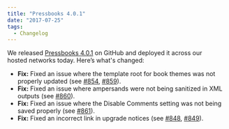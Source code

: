 ```yaml
---
title: "Pressbooks 4.0.1"
date: "2017-07-25"
tags: 
  - Changelog
---
```


We released [Pressbooks 4.0.1](https://github.com/pressbooks/pressbooks/releases/tag/4.0.1) on GitHub and deployed it across our hosted networks today. Here’s what's changed:

- **Fix:** Fixed an issue where the template root for book themes was not properly updated (see [#854](https://github.com/pressbooks/pressbooks/issues/854), [#859](https://github.com/pressbooks/pressbooks/pull/859)).
- **Fix:** Fixed an issue where ampersands were not being sanitized in XML outputs (see [#860](https://github.com/pressbooks/pressbooks/pull/860)).
- **Fix:** Fixed an issue where the Disable Comments setting was not being saved properly (see [#861](https://github.com/pressbooks/pressbooks/pull/861)).
- **Fix:** Fixed an incorrect link in upgrade notices (see [#848](https://github.com/pressbooks/pressbooks/issues/848), [#849](https://github.com/pressbooks/pressbooks/pull/849)).
